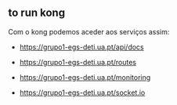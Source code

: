 ## to run kong


Com o kong podemos aceder aos serviços assim:

- https://grupo1-egs-deti.ua.pt/api/docs

- https://grupo1-egs-deti.ua.pt/routes

- https://grupo1-egs-deti.ua.pt/monitoring

- https://grupo1-egs-deti.ua.pt/socket.io

